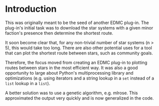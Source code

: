 # Introduction

This was originally meant to be the seed of another EDMC plug-in. The plug-in's initial task was to download the star systems with a given minor faction's presence then determine the shortest route.

It soon become clear that, for any non-trivial number of star systems (n > 5), this would take too long. There are also other potential uses for a tool that can plot the shortest route between stars, such as community goals.

Therefore, the focus moved from creating an EDMC plug-in to plotting routes between stars in the most efficient way. It was also a good opportunity to large about Python's multiprocessing library and optimizations (e.g. using iterators and a string lookup in a `set` instead of a `list` lookup in a `list`).

A better solution was to use a genetic algorithm, e.g. mlrose. This approximated the output very quickly and is now generalized in the code.

